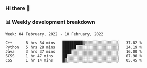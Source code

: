 ### Hi there 👋

### 📊 Weekly development breakdown
<!--START_SECTION:waka-->
```text
Week: 04 February, 2022 - 10 February, 2022

C++      8 hrs 34 mins   █████████▒░░░░░░░░░░░░░░░   37.82 % 
Python   5 hrs 28 mins   ██████░░░░░░░░░░░░░░░░░░░   24.19 % 
Java     3 hrs 37 mins   ████░░░░░░░░░░░░░░░░░░░░░   16.00 % 
SCSS     1 hr 47 mins    ██░░░░░░░░░░░░░░░░░░░░░░░   07.90 % 
CSS      1 hr 14 mins    █▒░░░░░░░░░░░░░░░░░░░░░░░   05.45 % 
```
<!--END_SECTION:waka-->
